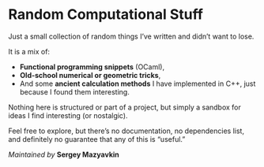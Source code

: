# Random Computational Stuff

Just a small collection of random things I’ve written and didn’t want to lose.

It is a mix of:
- **Functional programming snippets** (OCaml),
- **Old-school numerical or geometric tricks**,
- And some **ancient calculation methods** I have implemented in C++, just because I found them interesting.

Nothing here is structured or part of a project, but simply a sandbox for ideas I find interesting (or nostalgic).  

Feel free to explore, but there’s no documentation, no dependencies list, and definitely no guarantee that any of this is “useful.”  

*Maintained by* **Sergey Mazyavkin**
